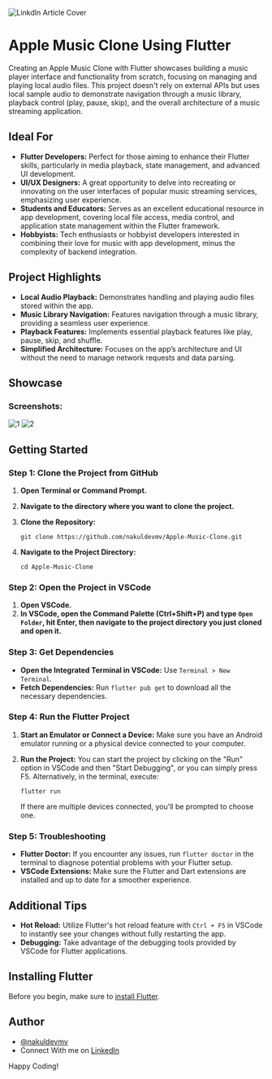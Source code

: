 ![LinkdIn Article Cover](https://github.com/nakuldevmv/Apple-Music-Clone/assets/49229179/ef20722d-55b1-4977-8020-01fe931c757f)
# Apple Music Clone Using Flutter

Creating an Apple Music Clone with Flutter showcases building a music player interface and functionality from scratch, focusing on managing and playing local audio files. This project doesn't rely on external APIs but uses local sample audio to demonstrate navigation through a music library, playback control (play, pause, skip), and the overall architecture of a music streaming application.

## Ideal For

- **Flutter Developers:** Perfect for those aiming to enhance their Flutter skills, particularly in media playback, state management, and advanced UI development.
- **UI/UX Designers:** A great opportunity to delve into recreating or innovating on the user interfaces of popular music streaming services, emphasizing user experience.
- **Students and Educators:** Serves as an excellent educational resource in app development, covering local file access, media control, and application state management within the Flutter framework.
- **Hobbyists:** Tech enthusiasts or hobbyist developers interested in combining their love for music with app development, minus the complexity of backend integration.

## Project Highlights

- **Local Audio Playback:** Demonstrates handling and playing audio files stored within the app.
- **Music Library Navigation:** Features navigation through a music library, providing a seamless user experience.
- **Playback Features:** Implements essential playback features like play, pause, skip, and shuffle.
- **Simplified Architecture:** Focuses on the app’s architecture and UI without the need to manage network requests and data parsing.

 ## Showcase
### Screenshots:

![1](https://github.com/nakuldevmv/Apple-Music-Clone/assets/49229179/bdd1f0e6-d383-476e-ae27-0b0283e8c1e0)
![2](https://github.com/nakuldevmv/Apple-Music-Clone/assets/49229179/88f8029f-6b95-4baf-9b93-88d5971a5847)



## Getting Started

### Step 1: Clone the Project from GitHub

1. **Open Terminal or Command Prompt.**
2. **Navigate to the directory where you want to clone the project.**
3. **Clone the Repository:**
   
   ```
   git clone https://github.com/nakuldevmv/Apple-Music-Clone.git
   ```
5. **Navigate to the Project Directory:**
   
   ```
   cd Apple-Music-Clone
   ```

### Step 2: Open the Project in VSCode

1. **Open VSCode.**
2. **In VSCode, open the Command Palette (Ctrl+Shift+P) and type `Open Folder`, hit Enter, then navigate to the project directory you just cloned and open it.**

### Step 3: Get Dependencies

- **Open the Integrated Terminal in VSCode:** Use `Terminal > New Terminal`.
- **Fetch Dependencies:** Run `flutter pub get` to download all the necessary dependencies.

### Step 4: Run the Flutter Project

1. **Start an Emulator or Connect a Device:** Make sure you have an Android emulator running or a physical device connected to your computer.
2. **Run the Project:** You can start the project by clicking on the "Run" option in VSCode and then "Start Debugging", or you can simply press F5. Alternatively, in the terminal, execute:
   
   ```
   flutter run
   ```
   If there are multiple devices connected, you'll be prompted to choose one.

### Step 5: Troubleshooting

- **Flutter Doctor:** If you encounter any issues, run `flutter doctor` in the terminal to diagnose potential problems with your Flutter setup.
- **VSCode Extensions:** Make sure the Flutter and Dart extensions are installed and up to date for a smoother experience.

## Additional Tips

- **Hot Reload:** Utilize Flutter's hot reload feature with `Ctrl + F5` in VSCode to instantly see your changes without fully restarting the app.
- **Debugging:** Take advantage of the debugging tools provided by VSCode for Flutter applications.

## Installing Flutter

Before you begin, make sure to [install Flutter](https://flutter.dev/docs/get-started/install).

## Author

- [@nakuldevmv](https://github.com/nakuldevmv)
- Connect With me on [LinkedIn](https://www.linkedin.com/in/nakuldevmv/)

Happy Coding!


